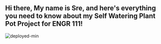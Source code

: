 ## Hi there, My name is Sre, and here's everything you need to know about my Self Watering Plant Pot Project for ENGR 111! ##

![deployed-min](https://github.com/user-attachments/assets/5b3001bf-0f5f-48c0-87ff-7d8e35fff819)
